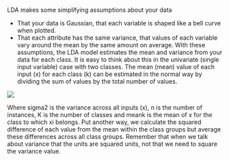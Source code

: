 LDA makes some simplifying assumptions about your data
- That your data is Gaussian, that each variable is shaped like a bell curve when plotted.
- That each attribute has the same variance, that values of each variable vary around the
mean by the same amount on average.
With these assumptions, the LDA model estimates the mean and variance from your data
for each class. It is easy to think about this in the univariate (single input variable) case with
two classes. The mean (mean) value of each input (x) for each class (k) can be estimated in
the normal way by dividing the sum of values by the total number of values.

![](https://github.com/fenago/katacoda-scenarios/raw/master/master-machine-learning-algorithms/master-machine-learning-algorithms-06/steps/5/1.JPG)

Where sigma2 is the variance across all inputs (x), n is the number of instances, K is the
number of classes and meank is the mean of x for the class to which xi belongs. Put another
way, we calculate the squared difference of each value from the mean within the class groups but
average these differences across all class groups. Remember that when we talk about variance that the units are squared units, not that we need to square the
variance value.
